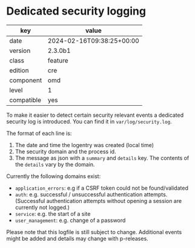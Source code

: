 [//]: # (werk v2)
# Dedicated security logging

key        | value
---------- | ---
date       | 2024-02-16T09:38:25+00:00
version    | 2.3.0b1
class      | feature
edition    | cre
component  | omd
level      | 1
compatible | yes

To make it easier to detect certain security relevant events a dedicated security log is introduced. You can find it in `var/log/security.log`.

The format of each line is:
1. The date and time the logentry was created (local time)
2. The security domain and the process id.
3. The message as json with a `summary` and `details` key. The contents of the `details` vary by the domain.

Currently the following domains exist:
* `application_errors`: e.g if a CSRF token could not be found/validated
* `auth`: e.g. successful / unsuccessful authentication attempts. (Successful authentication attempts without opening a session are currently not logged.)
* `service`: e.g. the start of a site
* `user_management`: e.g. change of a password

Please note that this logfile is still subject to change. Additional events might be added and details may change with p-releases.
